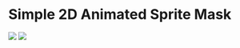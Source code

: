 # Simple 2D Animated Sprite Mask
 
 <img src="https://i.hizliresim.com/bt5ma31.gif"/>
 <img src="https://i.hizliresim.com/1vq18ta.gif"/>
